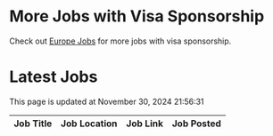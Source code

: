 # More Jobs with Visa Sponsorship

Check out [Europe Jobs](https://github.com/sureshparimi/europejobs#latest-jobs) for more jobs with visa sponsorship.

# Latest Jobs

This page is updated at November 30, 2024 21:56:31

| Job Title | Job Location | Job Link | Job Posted |
| --- | --- | --- | --- |
